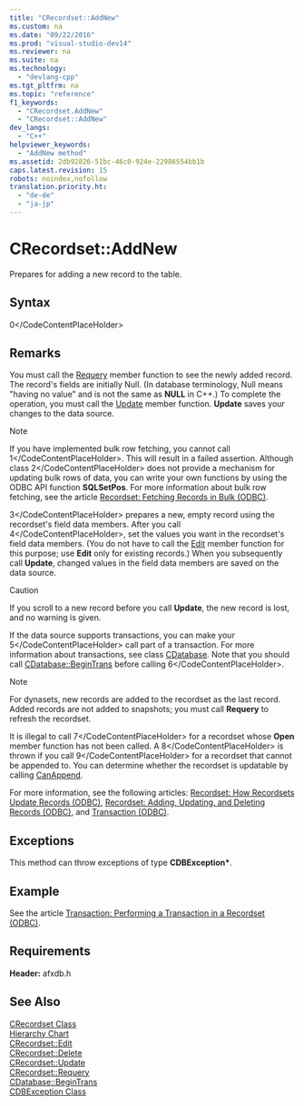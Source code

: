 ```yaml
---
title: "CRecordset::AddNew"
ms.custom: na
ms.date: "09/22/2016"
ms.prod: "visual-studio-dev14"
ms.reviewer: na
ms.suite: na
ms.technology: 
  - "devlang-cpp"
ms.tgt_pltfrm: na
ms.topic: "reference"
f1_keywords: 
  - "CRecordset.AddNew"
  - "CRecordset::AddNew"
dev_langs: 
  - "C++"
helpviewer_keywords: 
  - "AddNew method"
ms.assetid: 2db92826-51bc-46c0-924e-22986554bb1b
caps.latest.revision: 15
robots: noindex,nofollow
translation.priority.ht: 
  - "de-de"
  - "ja-jp"
---
```

# CRecordset::AddNew
Prepares for adding a new record to the table.  
  
## Syntax  
  
<CodeContentPlaceHolder>0\</CodeContentPlaceHolder>  
## Remarks  
 You must call the [Requery](../vs140/crecordset--requery.md) member function to see the newly added record. The record's fields are initially Null. (In database terminology, Null means "having no value" and is not the same as **NULL** in C++.) To complete the operation, you must call the [Update](../vs140/crecordset--update.md) member function. **Update** saves your changes to the data source.  
  
> [!NOTE]
>  If you have implemented bulk row fetching, you cannot call <CodeContentPlaceHolder>1\</CodeContentPlaceHolder>. This will result in a failed assertion. Although class <CodeContentPlaceHolder>2\</CodeContentPlaceHolder> does not provide a mechanism for updating bulk rows of data, you can write your own functions by using the ODBC API function **SQLSetPos**. For more information about bulk row fetching, see the article [Recordset: Fetching Records in Bulk (ODBC)](../vs140/recordset--fetching-records-in-bulk--odbc-.md).  
  
 <CodeContentPlaceHolder>3\</CodeContentPlaceHolder> prepares a new, empty record using the recordset's field data members. After you call <CodeContentPlaceHolder>4\</CodeContentPlaceHolder>, set the values you want in the recordset's field data members. (You do not have to call the [Edit](../vs140/crecordset--edit.md) member function for this purpose; use **Edit** only for existing records.) When you subsequently call **Update**, changed values in the field data members are saved on the data source.  
  
> [!CAUTION]
>  If you scroll to a new record before you call **Update**, the new record is lost, and no warning is given.  
  
 If the data source supports transactions, you can make your <CodeContentPlaceHolder>5\</CodeContentPlaceHolder> call part of a transaction. For more information about transactions, see class [CDatabase](../vs140/cdatabase-class.md). Note that you should call [CDatabase::BeginTrans](../vs140/cdatabase--begintrans.md) before calling <CodeContentPlaceHolder>6\</CodeContentPlaceHolder>.  
  
> [!NOTE]
>  For dynasets, new records are added to the recordset as the last record. Added records are not added to snapshots; you must call **Requery** to refresh the recordset.  
  
 It is illegal to call <CodeContentPlaceHolder>7\</CodeContentPlaceHolder> for a recordset whose **Open** member function has not been called. A <CodeContentPlaceHolder>8\</CodeContentPlaceHolder> is thrown if you call <CodeContentPlaceHolder>9\</CodeContentPlaceHolder> for a recordset that cannot be appended to. You can determine whether the recordset is updatable by calling [CanAppend](../vs140/crecordset--canappend.md).  
  
 For more information, see the following articles: [Recordset: How Recordsets Update Records (ODBC)](../vs140/recordset--how-recordsets-update-records--odbc-.md), [Recordset: Adding, Updating, and Deleting Records (ODBC)](../vs140/recordset--adding--updating--and-deleting-records--odbc-.md), and [Transaction (ODBC)](../vs140/transaction--odbc-.md).  
  
## Exceptions  
 This method can throw exceptions of type **CDBException\***.  
  
## Example  
 See the article [Transaction: Performing a Transaction in a Recordset (ODBC)](../vs140/transaction--performing-a-transaction-in-a-recordset--odbc-.md).  
  
## Requirements  
 **Header:** afxdb.h  
  
## See Also  
 [CRecordset Class](../vs140/crecordset-class.md)   
 [Hierarchy Chart](../vs140/hierarchy-chart.md)   
 [CRecordset::Edit](../vs140/crecordset--edit.md)   
 [CRecordset::Delete](../vs140/crecordset--delete.md)   
 [CRecordset::Update](../vs140/crecordset--update.md)   
 [CRecordset::Requery](../vs140/crecordset--requery.md)   
 [CDatabase::BeginTrans](../vs140/cdatabase--begintrans.md)   
 [CDBException Class](../vs140/cdbexception-class.md)